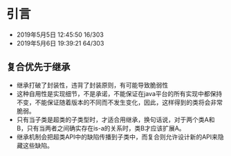 # 引言
- 2019年5月5日 12:45:50 16/303
- 2019年5月6日 19:39:21 64/303
## 复合优先于继承
- 继承打破了封装性，违背了封装原则，有可能导致脆弱性
- 这种自用性是实现细节，不是承诺，不能保证在java平台的所有实现中都保持不变，不能保证随着版本的不同而不发生变化，因此，这样得到的类将会非常脆弱。
- 只有当子类是超类的子类型时，才适合用继承，换句话说，对于两个类A和B，只有当两者之间确实存在is-a的关系时，类B才应该扩展A。
- 继承机制会把超类API中的缺陷传播到子类中，而复合则允许设计新的API来隐藏这些缺陷。